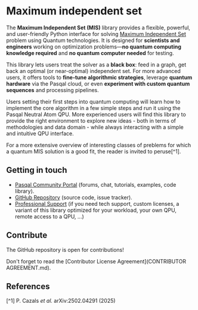 # Maximum independent set

The **Maximum Independent Set (MIS)** library provides a flexible, powerful, and user-friendly Python interface for solving [Maximum Independent Set](https://en.wikipedia.org/wiki/Independent_set_(graph_theory)) problem using Quantum technologies. It is designed for **scientists and engineers** working on optimization problems—**no quantum computing knowledge required** and **no quantum computer needed** for testing.

This library lets users treat the solver as a **black box**: feed in a graph, get back an optimal (or near-optimal) independent set. For more advanced users, it offers tools to **fine-tune algorithmic strategies**, leverage **quantum hardware** via the Pasqal cloud, or even **experiment with custom quantum sequences** and processing pipelines.

Users setting their first steps into quantum computing will learn how to implement the core algorithm in a few simple steps and run it using the Pasqal Neutral Atom QPU. More experienced users will find this library to provide the right environment to explore new ideas - both in terms of methodologies and data domain - while always interacting with a simple and intuitive QPU interface.

For a more extensive overview of interesting classes of preblems for which a quantum MIS solution is a good fit, the reader is invited to peruse[^1].


## Getting in touch

- [Pasqal Community Portal](https://community.pasqal.com/) (forums, chat, tutorials, examples, code library).
- [GitHub Repository](https://github.com/pasqal-io/maximum-independent-set) (source code, issue tracker).
- [Professional Support](https://www.pasqal.com/contact-us/) (if you need tech support, custom licenses, a variant of this library optimized for your workload, your own QPU, remote access to a QPU, ...)

## Contribute

The GitHub repository is open for contributions!

Don't forget to read the [Contributor License Agreement](CONTRIBUTOR AGREEMENT.md).

## References

[^1] P. Cazals _et al._ arXiv:2502.04291 (2025)

